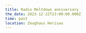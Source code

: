 ```yaml
---
title: Radio Meltdown anniversary
the_date: 2023-12-22T23:00:00.000Z
time: past
location: Zeughaus Herisau
---
```


